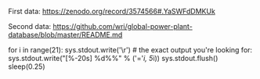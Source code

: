 
First data: https://zenodo.org/record/3574566#.YaSWFdDMKUk

Second data: https://github.com/wri/global-power-plant-database/blob/master/README.md

for i in range(21):
    sys.stdout.write('\r')
    # the exact output you're looking for:
    sys.stdout.write("[%-20s] %d%%" % ('='*i, 5*i))
    sys.stdout.flush()
    sleep(0.25)
